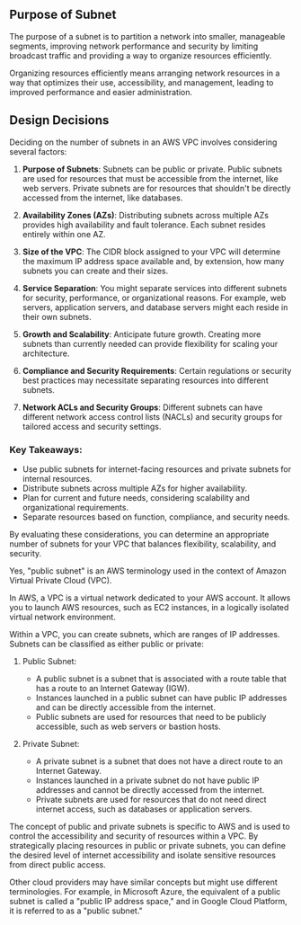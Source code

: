 ## Purpose of Subnet

The purpose of a subnet is to partition a network into smaller, manageable segments, improving network performance and security by limiting broadcast traffic and providing a way to organize resources efficiently.

Organizing resources efficiently means arranging network resources in a way that optimizes their use, accessibility, and management, leading to improved performance and easier administration.

## Design Decisions

Deciding on the number of subnets in an AWS VPC involves considering several factors:

1. **Purpose of Subnets**: Subnets can be public or private. Public subnets are used for resources that must be accessible from the internet, like web servers. Private subnets are for resources that shouldn't be directly accessed from the internet, like databases.

2. **Availability Zones (AZs)**: Distributing subnets across multiple AZs provides high availability and fault tolerance. Each subnet resides entirely within one AZ.

3. **Size of the VPC**: The CIDR block assigned to your VPC will determine the maximum IP address space available and, by extension, how many subnets you can create and their sizes.

4. **Service Separation**: You might separate services into different subnets for security, performance, or organizational reasons. For example, web servers, application servers, and database servers might each reside in their own subnets.

5. **Growth and Scalability**: Anticipate future growth. Creating more subnets than currently needed can provide flexibility for scaling your architecture.

6. **Compliance and Security Requirements**: Certain regulations or security best practices may necessitate separating resources into different subnets.

7. **Network ACLs and Security Groups**: Different subnets can have different network access control lists (NACLs) and security groups for tailored access and security settings.

### Key Takeaways:
- Use public subnets for internet-facing resources and private subnets for internal resources.
- Distribute subnets across multiple AZs for higher availability.
- Plan for current and future needs, considering scalability and organizational requirements.
- Separate resources based on function, compliance, and security needs.

By evaluating these considerations, you can determine an appropriate number of subnets for your VPC that balances flexibility, scalability, and security.

Yes, "public subnet" is an AWS terminology used in the context of Amazon Virtual Private Cloud (VPC).

In AWS, a VPC is a virtual network dedicated to your AWS account. It allows you to launch AWS resources, such as EC2 instances, in a logically isolated virtual network environment.

Within a VPC, you can create subnets, which are ranges of IP addresses. Subnets can be classified as either public or private:

1. Public Subnet:
   - A public subnet is a subnet that is associated with a route table that has a route to an Internet Gateway (IGW).
   - Instances launched in a public subnet can have public IP addresses and can be directly accessible from the internet.
   - Public subnets are  used for resources that need to be publicly accessible, such as web servers or bastion hosts.

2. Private Subnet:
   - A private subnet is a subnet that does not have a direct route to an Internet Gateway.
   - Instances launched in a private subnet do not have public IP addresses and cannot be directly accessed from the internet.
   - Private subnets are  used for resources that do not need direct internet access, such as databases or application servers.

The concept of public and private subnets is specific to AWS and is used to control the accessibility and security of resources within a VPC. By strategically placing resources in public or private subnets, you can define the desired level of internet accessibility and isolate sensitive resources from direct public access.

Other cloud providers may have similar concepts but might use different terminologies. For example, in Microsoft Azure, the equivalent of a public subnet is called a "public IP address space," and in Google Cloud Platform, it is referred to as a "public subnet."

